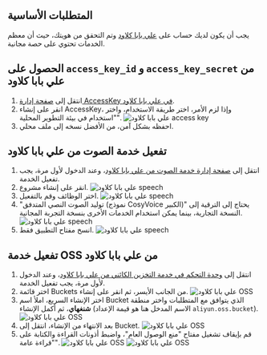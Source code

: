 ## المتطلبات الأساسية
يجب أن يكون لديك حساب على [علي بابا كلاود](https://www.aliyun.com) وتم التحقق من هويتك، حيث أن معظم الخدمات تحتوي على حصة مجانية.

## الحصول على `access_key_id` و `access_key_secret` من علي بابا كلاود
1. انتقل إلى [صفحة إدارة AccessKey في علي بابا كلاود](https://ram.console.aliyun.com/profile/access-keys).
2. انقر على إنشاء AccessKey، وإذا لزم الأمر، اختر طريقة الاستخدام، واختر "استخدام في بيئة التطوير المحلية".
![علي بابا كلاود access key](/docs/images/aliyun_accesskey_1.png)
3. احفظه بشكل آمن، من الأفضل نسخه إلى ملف محلي.

## تفعيل خدمة الصوت من علي بابا كلاود
1. انتقل إلى [صفحة إدارة خدمة الصوت من علي بابا كلاود](https://nls-portal.console.aliyun.com/applist)، وعند الدخول لأول مرة، يجب تفعيل الخدمة.
2. انقر على إنشاء مشروع.
![علي بابا كلاود speech](/docs/images/aliyun_speech_1.png)
3. اختر الوظائف وقم بالتفعيل.
![علي بابا كلاود speech](/docs/images/aliyun_speech_2.png)
4. "توليد الصوت النصي المتدفق (نموذج CosyVoice الكبير)" يحتاج إلى الترقية إلى النسخة التجارية، بينما يمكن استخدام الخدمات الأخرى بنسخة التجربة المجانية.
![علي بابا كلاود speech](/docs/images/aliyun_speech_3.png)
5. انسخ مفتاح التطبيق فقط.
![علي بابا كلاود speech](/docs/images/aliyun_speech_4.png)

## تفعيل خدمة OSS من علي بابا كلاود
1. انتقل إلى [وحدة التحكم في خدمة التخزين الكائني من علي بابا كلاود](https://oss.console.aliyun.com/overview)، وعند الدخول لأول مرة، يجب تفعيل الخدمة.
2. اختر قائمة Buckets من الجانب الأيسر، ثم انقر على إنشاء.
![علي بابا كلاود OSS](/docs/images/aliyun_oss_1.png)
3. اختر الإنشاء السريع، املأ اسم Bucket الذي يتوافق مع المتطلبات واختر منطقة **شنغهاي**، ثم أكمل الإنشاء (الاسم المدخل هنا هو قيمة الإعداد `aliyun.oss.bucket`).
![علي بابا كلاود OSS](/docs/images/aliyun_oss_2.png)
4. بعد الانتهاء من الإنشاء، انتقل إلى Bucket.
![علي بابا كلاود OSS](/docs/images/aliyun_oss_3.png)
5. قم بإيقاف تشغيل مفتاح "منع الوصول العام"، واضبط أذونات القراءة والكتابة على "قراءة عامة".
![علي بابا كلاود OSS](/docs/images/aliyun_oss_4.png)
![علي بابا كلاود OSS](/docs/images/aliyun_oss_5.png)